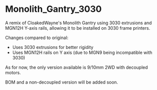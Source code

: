 # Monolith_Gantry_3030
A remix of CloakedWayne's Monolith Gantry using 3030 extrusions and MGN12H Y-axis rails, allowing it to be installed on 3030 frame printers.

Changes compared to original:
- Uses 3030 extrusions for better rigidity
- Uses MGN12H rails on Y axis (due to MGN9 being incompatible with 3030)

As for now, the only version available is 9/10mm 2WD with decoupled motors.

BOM and a non-decoupled version will be added soon.
